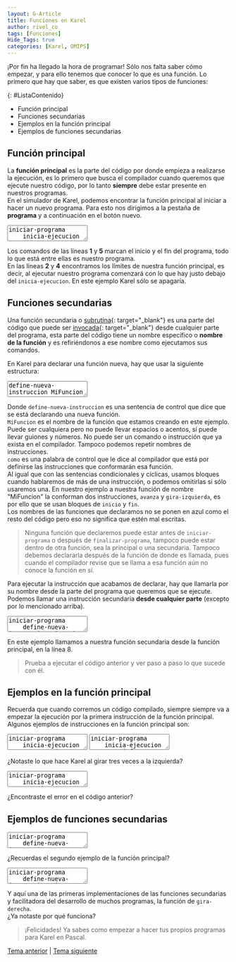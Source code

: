 ```yaml
---
layout: G-Article
title: Funciones en Karel
author: rivel_co
tags: [Funciones]
Hide_Tags: true
categories: [Karel, OMIPS]
---
```


<span>¡Por fin ha llegado la hora de programar!</span> Sólo nos falta saber cómo empezar, y para ello tenemos que conocer lo que es una función. Lo primero que hay que saber, es que existen varios tipos de funciones:

{: #ListaContenido}
- Función principal
- Funciones secundarias
- Ejemplos en la función principal
- Ejemplos de funciones secundarias

## Función principal

La **función principal** es la parte del código por donde empieza a realizarse la ejecución, es lo primero que busca el compilador cuando queremos que ejecute nuestro código, por lo tanto **siempre** debe estar presente en nuestros programas. <br>
En el simulador de Karel, podemos encontrar la función principal al iniciar a hacer un nuevo programa. Para esto nos dirigimos a la pestaña de **programa** y a continuación en el botón nuevo.

<textarea class="eKarel">
iniciar-programa
	inicia-ejecucion
		apagate;
	termina-ejecucion
finalizar-programa</textarea>

Los comandos de las líneas **1** y **5** marcan el inicio y el fin del programa, todo lo que está entre ellas es nuestro programa.<br>
En las líneas **2** y **4** encontramos los límites de nuestra función principal, es decir, al ejecutar nuestro programa comenzará con lo que hay justo debajo del `inicia-ejecucion`. En este ejemplo Karel sólo se apagaría.

## Funciones secundarias

Una función secundaria o [subrutina](https://es.wikipedia.org/wiki/Subrutina){: target="_blank"} es una parte del código que puede ser [invocada](http://dle.rae.es/?id=M4evQMl){: target="_blank"} desde cualquier parte del programa, esta parte del código tiene un nombre específico o **nombre de la función** y es refiriéndonos a ese nombre como ejecutamos sus comandos.

En Karel para declarar una función nueva, hay que usar la siguiente estructura:

<textarea class="eKarel">
define-nueva-instruccion MiFuncion como
inicio
	avanza;
	gira-izquierda;
fin;</textarea>

Donde `define-nueva-instruccion` es una sentencia de control que dice que se está declarando una nueva función.<br>
`MiFuncion` es el nombre de la función que estamos creando en este ejemplo. Puede ser cualquiera pero no puede llevar espacios o acentos, sí puede llevar guiones y números. No puede ser un comando o instrucción que ya exista en el compilador. Tampoco podemos repetir nombres de instrucciones.<br>
`como` es una palabra de control que le dice al compilador que está por definirse las instrucciones que conformarán esa función.<br>
Al igual que con las sentencias condicionales y cíclicas, usamos bloques cuando hablaremos de más de una instrucción, o podemos omitirlas si sólo usaremos una. En nuestro ejemplo a nuestra función de nombre "MiFuncion" la conforman dos instrucciones, `avanza` y `gira-izquierda`, es por ello que se usan bloques de `inicio` y `fin`.<br>
Los nombres de las funciones que declaramos no se ponen en azul como el resto del código pero eso no significa que estén mal escritas.

> Ninguna función que declaremos puede estar antes de `iniciar-programa` o después de `finalizar-programa`, tampoco puede estar dentro de otra función, sea la principal o una secundaria. Tampoco debemos declararla después de la función de donde es llamada, pues cuando el compilador revise que se llama a esa función aún no conoce la función en sí.

Para ejecutar la instrucción que acabamos de declarar, hay que llamarla por su nombre desde la parte del  programa que queremos que se ejecute. Podemos llamar una instrucción secundaria **desde cualquier parte** <span>(excepto por lo mencionado arriba)</span>.

<textarea class="eKarel">
iniciar-programa
	define-nueva-instruccion MiFuncion como
	inicio
		avanza;
		gira-izquierda;
	fin;
	inicia-ejecucion
		MiFuncion;
		apagate;
	termina-ejecucion
finalizar-programa</textarea>

En este ejemplo llamamos a nuestra función secundaria desde la función principal, en la línea 8.

> Prueba a ejecutar el código anterior y ver paso a paso lo que sucede con él.

## Ejemplos en la función principal

Recuerda que cuando corremos un código compilado, siempre siempre va a empezar la ejecución por la primera instrucción de la función principal. Algunos ejemplos de instrucciones en la función principal son:

<textarea class="eKarel">
iniciar-programa
	inicia-ejecucion
		repetir 3 veces avanza;
		repetir 2 veces gira-izquierda;
		avanza;
		gira-izquierda;
		apagate;
	termina-ejecucion
finalizar-programa</textarea>

<textarea class="eKarel">
iniciar-programa
	inicia-ejecucion
		si frente-libre entonces avanza;
		repetir 3 veces gira-izquierda;
		avanza;
		mientras junto-a-zumbador hacer avanza;
		apagate;
	termina-ejecucion
finalizar-programa</textarea>

¿Notaste lo que hace Karel al girar tres veces a la izquierda?

<textarea class="eKarel">
iniciar-programa
	inicia-ejecucion
		mientras frente-libre hacer avanza;
		si junto-a-zumbador entonces coge-zumbador;
		avanza;
	termina-ejecucion
finalizar-programa</textarea>

¿Encontraste el error en el código anterior?

## Ejemplos de funciones secundarias

<textarea class="eKarel">
iniciar-programa
	define-nueva-instruccion AvanzayGira como
	inicio
		avanza;
		gira-izquierda;
	fin;
	inicia-ejecucion
		mientras frente-libre hacer AvanzayGira;
		apagate;
	termina-ejecucion
finalizar-programa</textarea>

¿Recuerdas el segundo ejemplo de la función principal?

<textarea class="eKarel">
iniciar-programa
	define-nueva-instruccion gira-derecha como
	inicio
		repetir 3 veces gira-izquierda;
	fin;
	inicia-ejecucion
		avanza;
		avanza;
		gira-derecha;
		si frente-libre entonces avanza sino gira-izquierda;
		apagate;
	termina-ejecucion
finalizar-programa</textarea>

Y aquí una de las primeras implementaciones de las funciones secundarias y facilitadora del desarrollo de muchos programas, la función de `gira-derecha`.<br>
<span>¿Ya notaste por qué funciona?</span>

> ¡Felicidades! Ya sabes como empezar a hacer tus propios programas para Karel en Pascal.

<div class="Nav">
	<a href="{{ site.baseurl }}/Karel/Instrucciones/Ciclicas/">Tema anterior</a> | <a href="{{ site.baseurl }}/Karel/Problemas/">Tema siguiente</a>
</div>